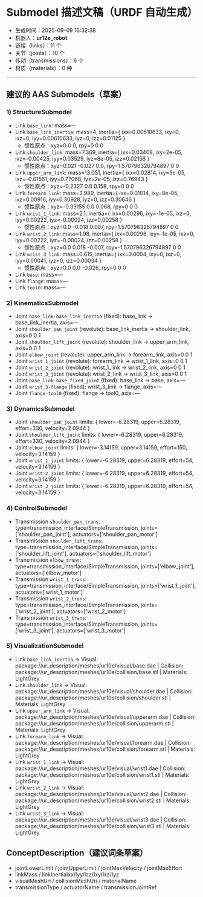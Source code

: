 # Submodel 描述文稿（URDF 自动生成）

- 生成时间：2025-09-09 16:32:38
- 机器人：**ur12e_robot**
- 链接（links）：11 个
- 关节（joints）：10 个
- 传动（transmissions）：6 个
- 材质（materials）：0 种

---

## 建议的 AAS Submodels（草案）

### 1) StructureSubmodel
- Link `base_link`: mass=—
- Link `base_link_inertia`: mass=4, inertia={ ixx=0.00610633, ixy=0, ixz=0, iyy=0.00610633, iyz=0, izz=0.01125 }
  - 惯性原点：xyz=0 0 0, rpy=0 0 0
- Link `shoulder_link`: mass=7.369, inertia={ ixx=0.03408, ixy=2e-05, ixz=-0.00425, iyy=0.03529, iyz=8e-05, izz=0.02156 }
  - 惯性原点：xyz=0.021 -0.027 0.0, rpy=1.570796326794897 0 0
- Link `upper_arm_link`: mass=13.051, inertia={ ixx=0.02814, ixy=5e-05, ixz=-0.01561, iyy=0.77068, iyz=2e-05, izz=0.76943 }
  - 惯性原点：xyz=-0.2327 0.0 0.158, rpy=0 0 0
- Link `forearm_link`: mass=3.989, inertia={ ixx=0.01014, ixy=8e-05, ixz=0.00916, iyy=0.30928, iyz=0, izz=0.30646 }
  - 惯性原点：xyz=-0.33155 0.0 0.068, rpy=0 0 0
- Link `wrist_1_link`: mass=2.1, inertia={ ixx=0.00296, ixy=-1e-05, ixz=0, iyy=0.00222, iyz=-0.00024, izz=0.00258 }
  - 惯性原点：xyz=0.0 -0.018 0.007, rpy=1.570796326794897 0 0
- Link `wrist_2_link`: mass=1.98, inertia={ ixx=0.00296, ixy=-1e-05, ixz=0, iyy=0.00222, iyz=-0.00024, izz=0.00258 }
  - 惯性原点：xyz=0.0 0.018 -0.007, rpy=-1.570796326794897 0 0
- Link `wrist_3_link`: mass=0.615, inertia={ ixx=0.0004, ixy=0, ixz=0, iyy=0.00041, iyz=0, izz=0.00034 }
  - 惯性原点：xyz=0.0 0.0 -0.026, rpy=0 0 0
- Link `base`: mass=—
- Link `flange`: mass=—
- Link `tool0`: mass=—

### 2) KinematicsSubmodel
- Joint `base_link-base_link_inertia` (fixed): base_link → base_link_inertia, axis=—
- Joint `shoulder_pan_joint` (revolute): base_link_inertia → shoulder_link, axis=0 0 1
- Joint `shoulder_lift_joint` (revolute): shoulder_link → upper_arm_link, axis=0 0 1
- Joint `elbow_joint` (revolute): upper_arm_link → forearm_link, axis=0 0 1
- Joint `wrist_1_joint` (revolute): forearm_link → wrist_1_link, axis=0 0 1
- Joint `wrist_2_joint` (revolute): wrist_1_link → wrist_2_link, axis=0 0 1
- Joint `wrist_3_joint` (revolute): wrist_2_link → wrist_3_link, axis=0 0 1
- Joint `base_link-base_fixed_joint` (fixed): base_link → base, axis=—
- Joint `wrist_3-flange` (fixed): wrist_3_link → flange, axis=—
- Joint `flange-tool0` (fixed): flange → tool0, axis=—

### 3) DynamicsSubmodel
- Joint `shoulder_pan_joint` limits: { lower=-6.28319, upper=6.28319, effort=330, velocity=2.0944 }
- Joint `shoulder_lift_joint` limits: { lower=-6.28319, upper=6.28319, effort=330, velocity=2.0944 }
- Joint `elbow_joint` limits: { lower=-3.14159, upper=3.14159, effort=150, velocity=3.14159 }
- Joint `wrist_1_joint` limits: { lower=-6.28319, upper=6.28319, effort=54, velocity=3.14159 }
- Joint `wrist_2_joint` limits: { lower=-6.28319, upper=6.28319, effort=54, velocity=3.14159 }
- Joint `wrist_3_joint` limits: { lower=-6.28319, upper=6.28319, effort=54, velocity=3.14159 }

### 4) ControlSubmodel
- Transmission `shoulder_pan_trans`: type=transmission_interface/SimpleTransmission, joints=['shoulder_pan_joint'], actuators=['shoulder_pan_motor']
- Transmission `shoulder_lift_trans`: type=transmission_interface/SimpleTransmission, joints=['shoulder_lift_joint'], actuators=['shoulder_lift_motor']
- Transmission `elbow_trans`: type=transmission_interface/SimpleTransmission, joints=['elbow_joint'], actuators=['elbow_motor']
- Transmission `wrist_1_trans`: type=transmission_interface/SimpleTransmission, joints=['wrist_1_joint'], actuators=['wrist_1_motor']
- Transmission `wrist_2_trans`: type=transmission_interface/SimpleTransmission, joints=['wrist_2_joint'], actuators=['wrist_2_motor']
- Transmission `wrist_3_trans`: type=transmission_interface/SimpleTransmission, joints=['wrist_3_joint'], actuators=['wrist_3_motor']

### 5) VisualizationSubmodel
- Link `base_link_inertia` → Visual: package://ur_description/meshes/ur10e/visual/base.dae | Collision: package://ur_description/meshes/ur10e/collision/base.stl | Materials: LightGrey
- Link `shoulder_link` → Visual: package://ur_description/meshes/ur10e/visual/shoulder.dae | Collision: package://ur_description/meshes/ur10e/collision/shoulder.stl | Materials: LightGrey
- Link `upper_arm_link` → Visual: package://ur_description/meshes/ur10e/visual/upperarm.dae | Collision: package://ur_description/meshes/ur10e/collision/upperarm.stl | Materials: LightGrey
- Link `forearm_link` → Visual: package://ur_description/meshes/ur10e/visual/forearm.dae | Collision: package://ur_description/meshes/ur10e/collision/forearm.stl | Materials: LightGrey
- Link `wrist_1_link` → Visual: package://ur_description/meshes/ur10e/visual/wrist1.dae | Collision: package://ur_description/meshes/ur10e/collision/wrist1.stl | Materials: LightGrey
- Link `wrist_2_link` → Visual: package://ur_description/meshes/ur10e/visual/wrist2.dae | Collision: package://ur_description/meshes/ur10e/collision/wrist2.stl | Materials: LightGrey
- Link `wrist_3_link` → Visual: package://ur_description/meshes/ur10e/visual/wrist3.dae | Collision: package://ur_description/meshes/ur10e/collision/wrist3.stl | Materials: LightGrey

## ConceptDescription（建议词条草案）
- jointLowerLimit / jointUpperLimit / jointMaxVelocity / jointMaxEffort
- linkMass / linkInertiaIxx/Iyy/Izz/Ixy/Ixz/Iyz
- visualMeshUri / collisionMeshUri / materialName
- transmissionType / actuatorName / transmissionJointRef
